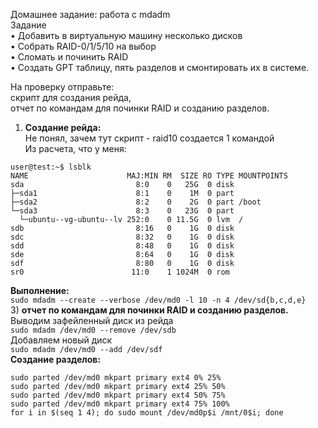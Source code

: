 Домашнее задание: работа с mdadm  
Задание  
• Добавить в виртуальную машину несколько дисков  
• Собрать RAID-0/1/5/10 на выбор  
• Сломать и починить RAID  
• Создать GPT таблицу, пять разделов и смонтировать их в системе.  

На проверку отправьте:  
скрипт для создания рейда,   
отчет по командам для починки RAID и созданию разделов.  

1) **Создание рейда:**  
Не понял, зачем тут скрипт - raid10 создается 1 командой  
Из расчета, что у меня:  
```
user@test:~$ lsblk
NAME                      MAJ:MIN RM  SIZE RO TYPE MOUNTPOINTS
sda                         8:0    0   25G  0 disk
├─sda1                      8:1    0    1M  0 part
├─sda2                      8:2    0    2G  0 part /boot
└─sda3                      8:3    0   23G  0 part
  └─ubuntu--vg-ubuntu--lv 252:0    0 11.5G  0 lvm  /
sdb                         8:16   0    1G  0 disk
sdc                         8:32   0    1G  0 disk
sdd                         8:48   0    1G  0 disk
sde                         8:64   0    1G  0 disk
sdf                         8:80   0    1G  0 disk
sr0                        11:0    1 1024M  0 rom
```
**Выполнение:**  
`sudo mdadm --create --verbose /dev/md0 -l 10 -n 4 /dev/sd{b,c,d,e}`  
3) **отчет по командам для починки RAID и созданию разделов.**  
Выводим зафейленный диск из рейда  
`sudo mdadm /dev/md0 --remove /dev/sdb`  
Добавляем новый диск  
`sudo mdadm /dev/md0 --add /dev/sdf`  
**Создание разделов:**  
```
sudo parted /dev/md0 mkpart primary ext4 0% 25%
sudo parted /dev/md0 mkpart primary ext4 25% 50%
sudo parted /dev/md0 mkpart primary ext4 50% 75%
sudo parted /dev/md0 mkpart primary ext4 75% 100%
for i in $(seq 1 4); do sudo mount /dev/md0p$i /mnt/0$i; done
```
